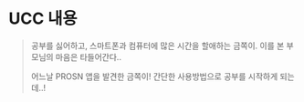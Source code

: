 # UCC 내용

> 공부를 싫어하고, 스마트폰과 컴퓨터에 많은 시간을 할애하는 금쪽이. 이를 본 부모님의 마음은 타들어간다..
>
> 어느날 PROSN 앱을 발견한 금쪽이! 간단한 사용방법으로 공부를 시작하게 되는데..!